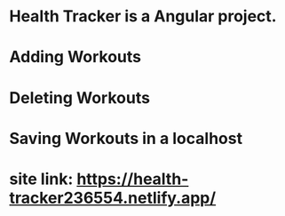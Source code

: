 # Health Tracker is a Angular project. 
# Adding Workouts
# Deleting Workouts
# Saving Workouts in a localhost
# site link: https://health-tracker236554.netlify.app/
